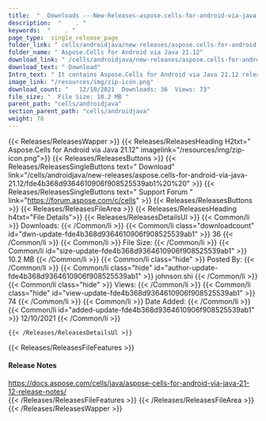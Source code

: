 ```yaml
---
title:  "  Downloads ---New-Releases-aspose.cells-for-android-via-java-21.12 . " 
description:  "    . " 
keywords:  "    . " 
page_type:  single_release_page
folder_link: " cells/androidjava/new-releases/aspose.cells-for-android-via-java-21.12/"
folder_name: " Aspose.Cells for Android via Java 21.12"
download_link: " /cells/androidjava/new-releases/aspose.cells-for-android-via-java-21.12/fde4b368d9364610906f908525539ab1"
download_text: " Download"
Intro_text: " It contains Aspose.Cells for Android via Java 21.12 release."
image_link: "/resources/img/zip-icon.png"
download_count: "   12/10/2021  Downloads: 36  Views: 73"
file_size: "  File Size: 10.2 MB "
parent_path: "cells/androidjava"
section_parent_path: "cells/androidjava"
weight: 78
---
```


{{< Releases/ReleasesWapper >}}
  {{< Releases/ReleasesHeading H2txt=" Aspose.Cells for Android via Java 21.12" imagelink="/resources/img/zip-icon.png">}}
  {{< Releases/ReleasesButtons >}}
    {{< Releases/ReleasesSingleButtons text=" Download" link="/cells/androidjava/new-releases/aspose.cells-for-android-via-java-21.12/fde4b368d9364610906f908525539ab1%20%20" >}}
    {{< Releases/ReleasesSingleButtons text=" Support Forum " link="https://forum.aspose.com/c/cells" >}}
  {{< Releases/ReleasesButtons >}}
  {{< Releases/ReleasesFileArea >}}
    {{< Releases/ReleasesHeading h4txt="File Details">}}
    {{< Releases/ReleasesDetailsUl >}}
            {{< Common/li  >}} Downloads: {{< /Common/li >}} 
      {{< Common/li class="downloadcount" id="dwn-update-fde4b368d9364610906f908525539ab1" >}} 36 {{< /Common/li >}} 
      {{< Common/li  >}} File Size: {{< /Common/li >}} 
      {{< Common/li id="size-update-fde4b368d9364610906f908525539ab1" >}} 10.2 MB {{< /Common/li >}} 
      {{< Common/li  class="hide" >}} Posted By: {{< /Common/li >}} 
      {{< Common/li class="hide" id="author-update-fde4b368d9364610906f908525539ab1" >}} johnson.shi {{< /Common/li >}} 
      {{< Common/li class="hide"  >}} Views: {{< /Common/li >}} 
      {{< Common/li class="hide" id="view-update-fde4b368d9364610906f908525539ab1" >}} 74 {{< /Common/li >}} 
      {{< Common/li  >}} Date Added: {{< /Common/li >}} 
      {{< Common/li id="added-update-fde4b368d9364610906f908525539ab1" >}} 12/10/2021 {{< /Common/li >}} 

    {{< /Releases/ReleasesDetailsUl >}}

  {{< Releases/ReleasesFileFeatures >}}
      <h4>Release Notes</h4><div><a href="https://docs.aspose.com/cells/java/aspose-cells-for-android-via-java-21-12-release-notes/">https://docs.aspose.com/cells/java/aspose-cells-for-android-via-java-21-12-release-notes/</a></div>
  {{< /Releases/ReleasesFileFeatures >}}
 {{< /Releases/ReleasesFileArea >}}
{{< /Releases/ReleasesWapper >}}


